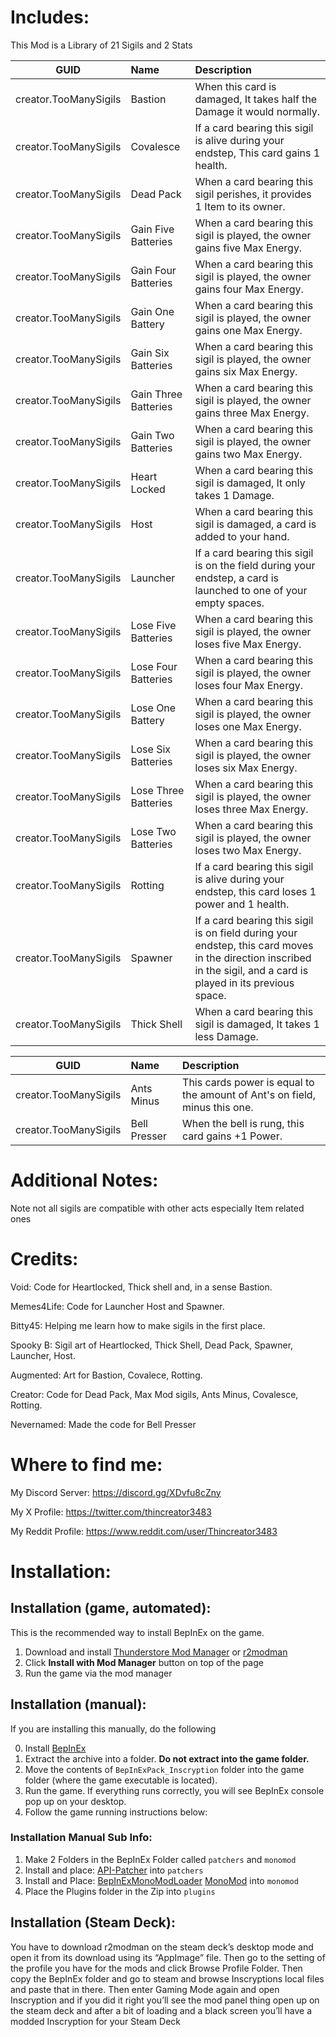 # Includes:

This Mod is a Library of 21 Sigils and 2 Stats

|GUID|Name|Description|
|:-:|:-|:-|
|creator.TooManySigils|Bastion|When this card is damaged, It takes half the Damage it would normally.|
|creator.TooManySigils|Covalesce|If a card bearing this sigil is alive during your endstep, This card gains 1 health.|
|creator.TooManySigils|Dead Pack|When a card bearing this sigil perishes, it provides 1 Item to its owner.|
|creator.TooManySigils|Gain Five Batteries|When a card bearing this sigil is played, the owner gains five Max Energy.|
|creator.TooManySigils|Gain Four Batteries|When a card bearing this sigil is played, the owner gains four Max Energy.|
|creator.TooManySigils|Gain One Battery|When a card bearing this sigil is played, the owner gains one Max Energy.|
|creator.TooManySigils|Gain Six Batteries|When a card bearing this sigil is played, the owner gains six Max Energy.|
|creator.TooManySigils|Gain Three Batteries|When a card bearing this sigil is played, the owner gains three Max Energy.|
|creator.TooManySigils|Gain Two Batteries|When a card bearing this sigil is played, the owner gains two Max Energy.|
|creator.TooManySigils|Heart Locked|When a card bearing this sigil is damaged, It only takes 1 Damage.|
|creator.TooManySigils|Host|When a card bearing this sigil is damaged, a card is added to your hand.|
|creator.TooManySigils|Launcher|If a card bearing this sigil is on the field during your endstep, a card is launched to one of your empty spaces.|
|creator.TooManySigils|Lose Five Batteries|When a card bearing this sigil is played, the owner loses five Max Energy.|
|creator.TooManySigils|Lose Four Batteries|When a card bearing this sigil is played, the owner loses four Max Energy.|
|creator.TooManySigils|Lose One Battery|When a card bearing this sigil is played, the owner loses one Max Energy.|
|creator.TooManySigils|Lose Six Batteries|When a card bearing this sigil is played, the owner loses six Max Energy.|
|creator.TooManySigils|Lose Three Batteries|When a card bearing this sigil is played, the owner loses three Max Energy.|
|creator.TooManySigils|Lose Two Batteries|When a card bearing this sigil is played, the owner loses two Max Energy.|
|creator.TooManySigils|Rotting|If a card bearing this sigil is alive during your endstep, this card loses 1 power and 1 health.|
|creator.TooManySigils|Spawner|If a card bearing this sigil is on field during your endstep, this card moves in the direction inscribed in the sigil, and a card is played in its previous space.|
|creator.TooManySigils|Thick Shell|When a card bearing this sigil is damaged, It takes 1 less Damage.|

|GUID|Name|Description|
|:-:|:-|:-|
|creator.TooManySigils|Ants Minus|This cards power is equal to the amount of Ant's on field, minus this one.|
|creator.TooManySigils|Bell Presser|When the bell is rung, this card gains +1 Power.|

# Additional Notes:

Note not all sigils are compatible with other acts especially Item related ones

# Credits:

Void: Code for Heartlocked, Thick shell and, in a sense Bastion.

Memes4Life: Code for Launcher Host and Spawner.

Bitty45: Helping me learn how to make sigils in the first place.

Spooky B: Sigil art of Heartlocked, Thick Shell, Dead Pack, Spawner, Launcher, Host.

Augmented: Art for Bastion, Covalece, Rotting.

Creator: Code for Dead Pack, Max Mod sigils, Ants Minus, Covalesce, Rotting.

Nevernamed: Made the code for Bell Presser 

# Where to find me:

My Discord Server: https://discord.gg/XDvfu8cZny

My X Profile: https://twitter.com/thincreator3483

My Reddit Profile: https://www.reddit.com/user/Thincreator3483

# Installation: 

## Installation (game, automated):

This is the recommended way to install BepInEx on the game.

1. Download and install [Thunderstore Mod Manager](https://www.overwolf.com/app/Thunderstore-Thunderstore_Mod_Manager) or [r2modman](https://Timberborn.thunderstore.io/package/ebkr/r2modman/)
2. Click **Install with Mod Manager** button on top of the page
3. Run the game via the mod manager

## Installation (manual):

If you are installing this manually, do the following

0. Install [BepInEx](https://thunderstore.io/package/download/BepInEx/BepInExPack_Inscryption/5.4.1902/)
1. Extract the archive into a folder. **Do not extract into the game folder.**
2. Move the contents of `BepInExPack_Inscryption` folder into the game folder (where the game executable is located).
3. Run the game. If everything runs correctly, you will see BepInEx console pop up on your desktop.
4. Follow the game running instructions below:

### Installation Manual Sub Info:

1. Make 2 Folders in the BepInEx Folder called `patchers` and `monomod`
2. Install and place: [API-Patcher](https://cdn.discordapp.com/attachments/904819911010947092/1041376866164015144/Assembly-CSharp.APIPatcher.mm.dll) into `patchers`
3. Install and Place: [BepInExMonoModLoader](https://cdn.discordapp.com/attachments/904819911010947092/1041377048188440626/BepInEx.MonoMod.Loader.dll) [MonoMod](https://cdn.discordapp.com/attachments/904819911010947092/1041377048448471110/MonoMod.dll) into `monomod`
4. Place the Plugins folder in the Zip into `plugins`

## Installation (Steam Deck):

You have to download r2modman on the steam deck’s desktop mode and open it from its download using its “AppImage” file. Then go to the setting of the profile you have for the mods and click Browse Profile Folder. Then copy the BepInEx folder and go to steam and browse Inscryptions local files and paste that in there. Then enter Gaming Mode again and open Inscryption and if you did it right you’ll see the mod panel thing open up on the steam deck and after a bit of loading and a black screen you’ll have a modded Inscryption for your Steam Deck